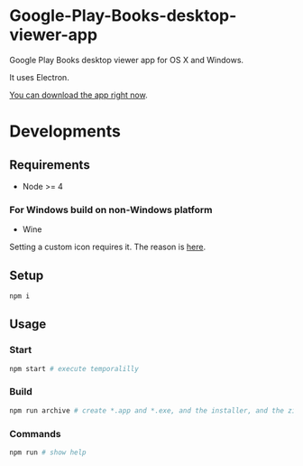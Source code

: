# Google-Play-Books-desktop-viewer-app
Google Play Books desktop viewer app for OS X and Windows.

It uses Electron.

[You can download the app right now](https://github.com/oniatsu/Google-Photos-desktop-viewer-app/releases).

# Developments

## Requirements

- Node >= 4

### For Windows build on non-Windows platform

- Wine

Setting a custom icon requires it.
The reason is [here](https://github.com/maxogden/electron-packager#building-windows-apps-from-non-windows-platforms).

## Setup

```bash
npm i
```

## Usage

### Start

```bash
npm start # execute temporalilly
```

### Build

```bash
npm run archive # create *.app and *.exe, and the installer, and the zip archive
```

### Commands

```bash
npm run # show help
```
